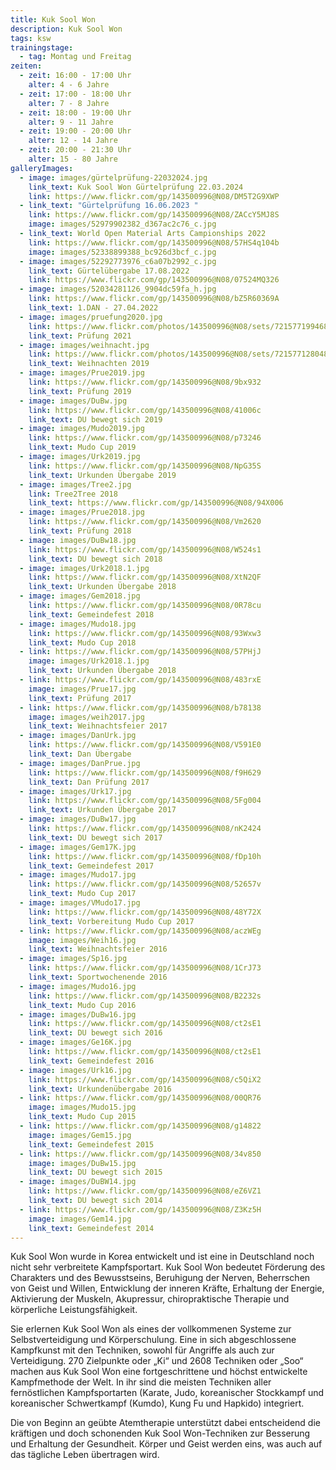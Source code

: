```yaml
---
title: Kuk Sool Won
description: Kuk Sool Won
tags: ksw
trainingstage:
  - tag: Montag und Freitag
zeiten:
  - zeit: 16:00 - 17:00 Uhr
    alter: 4 - 6 Jahre
  - zeit: 17:00 - 18:00 Uhr
    alter: 7 - 8 Jahre
  - zeit: 18:00 - 19:00 Uhr
    alter: 9 - 11 Jahre
  - zeit: 19:00 - 20:00 Uhr
    alter: 12 - 14 Jahre
  - zeit: 20:00 - 21:30 Uhr
    alter: 15 - 80 Jahre
galleryImages:
  - image: images/gürtelprüfung-22032024.jpg
    link_text: Kuk Sool Won Gürtelprüfung 22.03.2024
    link: https://www.flickr.com/gp/143500996@N08/DM5T2G9XWP
  - link_text: "Gürtelprüfung 16.06.2023 "
    link: https://www.flickr.com/gp/143500996@N08/ZACcY5MJ8S
    image: images/52979902382_d367ac2c76_c.jpg
  - link_text: World Open Material Arts Campionships 2022
    link: https://www.flickr.com/gp/143500996@N08/57HS4q104b
    image: images/52338899388_bc926d3bcf_c.jpg
  - image: images/52292773976_c6a07b2992_c.jpg
    link_text: Gürtelübergabe 17.08.2022
    link: https://www.flickr.com/gp/143500996@N08/07524MQ326
  - image: images/52034281126_9904dc59fa_h.jpg
    link: https://www.flickr.com/gp/143500996@N08/bZ5R60369A
    link_text: 1.DAN - 27.04.2022
  - image: images/pruefung2020.jpg
    link: https://www.flickr.com/photos/143500996@N08/sets/72157719946848586/
    link_text: Prüfung 2021
  - image: images/weihnacht.jpg
    link: https://www.flickr.com/photos/143500996@N08/sets/72157712804840162/
    link_text: Weihnachten 2019
  - image: images/Prue2019.jpg
    link: https://www.flickr.com/gp/143500996@N08/9bx932
    link_text: Prüfung 2019
  - image: images/DuBw.jpg
    link: https://www.flickr.com/gp/143500996@N08/41006c
    link_text: DU bewegt sich 2019
  - image: images/Mudo2019.jpg
    link: https://www.flickr.com/gp/143500996@N08/p73246
    link_text: Mudo Cup 2019
  - image: images/Urk2019.jpg
    link: https://www.flickr.com/gp/143500996@N08/NpG35S
    link_text: Urkunden Übergabe 2019
  - image: images/Tree2.jpg
    link: Tree2Tree 2018
    link_text: https://www.flickr.com/gp/143500996@N08/94X006
  - image: images/Prue2018.jpg
    link: https://www.flickr.com/gp/143500996@N08/Vm2620
    link_text: Prüfung 2018
  - image: images/DuBw18.jpg
    link: https://www.flickr.com/gp/143500996@N08/W524s1
    link_text: DU bewegt sich 2018
  - image: images/Urk2018.1.jpg
    link: https://www.flickr.com/gp/143500996@N08/XtN2QF
    link_text: Urkunden Übergabe 2018
  - image: images/Gem2018.jpg
    link: https://www.flickr.com/gp/143500996@N08/0R78cu
    link_text: Gemeindefest 2018
  - image: images/Mudo18.jpg
    link: https://www.flickr.com/gp/143500996@N08/93Wxw3
    link_text: Mudo Cup 2018
  - link: https://www.flickr.com/gp/143500996@N08/57PHjJ
    image: images/Urk2018.1.jpg
    link_text: Urkunden Übergabe 2018
  - link: https://www.flickr.com/gp/143500996@N08/483rxE
    image: images/Prue17.jpg
    link_text: Prüfung 2017
  - link: https://www.flickr.com/gp/143500996@N08/b78138
    image: images/weih2017.jpg
    link_text: Weihnachtsfeier 2017
  - image: images/DanUrk.jpg
    link: https://www.flickr.com/gp/143500996@N08/V591E0
    link_text: Dan Übergabe
  - image: images/DanPrue.jpg
    link: https://www.flickr.com/gp/143500996@N08/f9H629
    link_text: Dan Prüfung 2017
  - image: images/Urk17.jpg
    link: https://www.flickr.com/gp/143500996@N08/5Fg004
    link_text: Urkunden Übergabe 2017
  - image: images/DuBw17.jpg
    link: https://www.flickr.com/gp/143500996@N08/nK2424
    link_text: DU bewegt sich 2017
  - image: images/Gem17K.jpg
    link: https://www.flickr.com/gp/143500996@N08/fDp10h
    link_text: Gemeindefest 2017
  - image: images/Mudo17.jpg
    link: https://www.flickr.com/gp/143500996@N08/52657v
    link_text: Mudo Cup 2017
  - image: images/VMudo17.jpg
    link: https://www.flickr.com/gp/143500996@N08/48Y72X
    link_text: Vorbereitung Mudo Cup 2017
  - link: https://www.flickr.com/gp/143500996@N08/aczWEg
    image: images/Weih16.jpg
    link_text: Weihnachtsfeier 2016
  - image: images/Sp16.jpg
    link: https://www.flickr.com/gp/143500996@N08/1CrJ73
    link_text: Sportwochenende 2016
  - image: images/Mudo16.jpg
    link: https://www.flickr.com/gp/143500996@N08/B2232s
    link_text: Mudo Cup 2016
  - image: images/DuBw16.jpg
    link: https://www.flickr.com/gp/143500996@N08/ct2sE1
    link_text: DU bewegt sich 2016
  - image: images/Ge16K.jpg
    link: https://www.flickr.com/gp/143500996@N08/ct2sE1
    link_text: Gemeindefest 2016
  - image: images/Urk16.jpg
    link: https://www.flickr.com/gp/143500996@N08/c5QiX2
    link_text: Urkundenübergabe 2016
  - link: https://www.flickr.com/gp/143500996@N08/00QR76
    image: images/Mudo15.jpg
    link_text: Mudo Cup 2015
  - link: https://www.flickr.com/gp/143500996@N08/g14822
    image: images/Gem15.jpg
    link_text: Gemeindefest 2015
  - link: https://www.flickr.com/gp/143500996@N08/34v850
    image: images/DuBw15.jpg
    link_text: DU bewegt sich 2015
  - image: images/DuBW14.jpg
    link: https://www.flickr.com/gp/143500996@N08/eZ6VZ1
    link_text: DU bewegt sich 2014
  - link: https://www.flickr.com/gp/143500996@N08/Z3Kz5H
    image: images/Gem14.jpg
    link_text: Gemeindefest 2014
---
```


Kuk Sool Won wurde in Korea entwickelt und ist eine in Deutschland noch nicht sehr verbreitete Kampfsportart. Kuk Sool Won bedeutet Förderung des Charakters und des Bewusstseins, Beruhigung der Nerven, Beherrschen von Geist und Willen, Entwicklung der inneren Kräfte, Erhaltung der Energie, Aktivierung der Muskeln, Akupressur, chiropraktische Therapie und körperliche Leistungsfähigkeit.

Sie erlernen Kuk Sool Won als eines der vollkommenen Systeme zur Selbstverteidigung und Körperschulung. Eine in sich abgeschlossene Kampfkunst mit den Techniken, sowohl für Angriffe als auch zur Verteidigung. 270 Zielpunkte oder „Ki“ und 2608 Techniken oder „Soo“ machen aus Kuk Sool Won eine fortgeschrittene und höchst entwickelte Kampfmethode der Welt. In ihr sind die meisten Techniken aller fernöstlichen Kampfsportarten (Karate, Judo, koreanischer Stockkampf und koreanischer Schwertkampf (Kumdo), Kung Fu und Hapkido) integriert.

Die von Beginn an geübte Atemtherapie unterstützt dabei entscheidend die kräftigen und doch schonenden Kuk Sool Won-Techniken zur Besserung und Erhaltung der Gesundheit. Körper und Geist werden eins, was auch auf das tägliche Leben übertragen wird.

